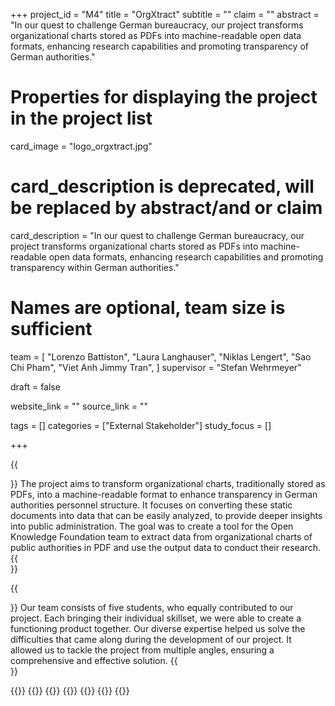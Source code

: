 +++
project_id = "M4"
title = "OrgXtract"
subtitle = ""
claim = ""
abstract = "In our quest to challenge German bureaucracy, our project transforms organizational charts stored as PDFs into machine-readable open data formats, enhancing research capabilities and promoting transparency of German authorities."

# Properties for displaying the project in the project list
card_image = "logo_orgxtract.jpg"
# card_description is deprecated, will be replaced by abstract/and or claim
card_description = "In our quest to challenge German bureaucracy, our project transforms organizational charts stored as PDFs into machine-readable open data formats, enhancing research capabilities and promoting transparency within German authorities." 

# Names are optional, team size is sufficient
team = [
    "Lorenzo Battiston",
    "Laura Langhauser", 
    "Niklas Lengert",
    "Sao Chi Pham",
    "Viet Anh Jimmy Tran",
]
supervisor =  "Stefan Wehrmeyer"

draft = false

website_link = ""
source_link = ""

tags = []
categories = ["External Stakeholder"]
study_focus = []

+++



{{<section title="Our Goal">}}
The project aims to transform organizational charts, traditionally stored as PDFs, into a machine-readable format to enhance transparency in German authorities personnel structure. It focuses on converting these static documents into data that can be easily analyzed, to provide deeper insights into public administration.
The goal was to create a tool for the Open Knowledge Foundation team to extract data from organizational charts of public authorities in PDF and use the output data to conduct their research.
{{</section>}}


{{<section title="The Team">}}
Our team consists of five students, who equally contributed to our project. Each bringing their individual skillset, we were able to create a functioning product together. 
Our diverse expertise helped us solve the difficulties that came along during the development of our project. It allowed us to tackle the project from multiple angles, ensuring a comprehensive and effective solution.
{{</section>}} 

{{<gallery>}}
{{<team-member image="IMG_8353 2.jpg" name="Lorenzo Battiston">}}
{{<team-member image="IMG_8360 2.jpg" name="Laura Langhauser">}}
{{<team-member image="IMG_8326 2.jpg" name="Niklas Lengert">}}
{{<team-member image="IMG_8340 2.jpg" name="Sao Chi Pham">}}
{{<team-member image="IMG_8339 2.jpg" name="Viet Anh Jimmy Tran">}}
{{</gallery>}}

